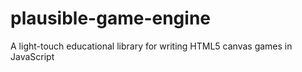 # plausible-game-engine
A light-touch educational library for writing HTML5 canvas games in JavaScript
